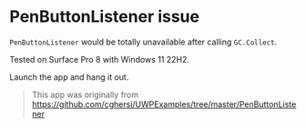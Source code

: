 # PenButtonListener issue

`PenButtonListener` would be totally unavailable after calling `GC.Collect`.

Tested on Surface Pro 8 with Windows 11 22H2.

Launch the app and hang it out.

> This app was originally from https://github.com/cghersi/UWPExamples/tree/master/PenButtonListener
